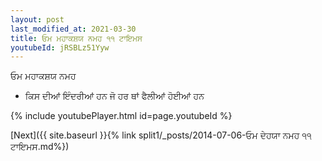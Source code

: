 ```yaml
---
layout: post
last_modified_at: 2021-03-30
title: ਓਮ ਮਹਾਕਸ਼ਯ ਨਮਹ ੧੧ ਟਾਇਮਸ
youtubeId: jRSBLz51Yyw
---
```

 
 
 ਓਮ ਮਹਾਕਸ਼ਯ ਨਮਹ  
 
 -  ਕਿਸ ਦੀਆਂ ਇੰਦਰੀਆਂ ਹਨ ਜੋ ਹਰ ਥਾਂ ਫੈਲੀਆਂ ਹੋਈਆਂ ਹਨ 
 
  
 
  
 
 
 
 
 
 


{% include youtubePlayer.html id=page.youtubeId %}
 
[Next]({{ site.baseurl }}{% link  split1/_posts/2014-07-06-ਓਮ ਦੇਹਯਾ ਨਮਹ ੧੧ ਟਾਇਮਸ.md%})
 
